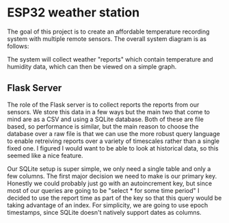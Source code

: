 # ESP32 weather station
The goal of this project is to create an affordable temperature recording system with multiple remote sensors.
The overall system diagram is as follows:


The system will collect weather "reports" which contain temperature and humidity data, which can then be viewed on a simple graph.

## Flask Server
The role of the Flask server is to collect reports the reports from our sensors. We store this data in a few ways but the main two that come to mind are as a CSV and using a SQLite database.
Both of these are file based, so performance is similar, but the main reason to choose the database over a raw file is that we can use the more robust query
language to enable retreiving reports over a variety of timescales rather than a single fixed one. I figured I would want to be able to look at historical data, so this seemed like
 a nice feature.

Our SQLite setup is super simple, we only need a single table and only a few columns. The first major decision we need to make is our primary key.
Honestly we could probably just go with an autoincrement key, but since most of our queries are going to be "select * for some time period" I decided to use the report time as part of the key so that this query would be taking advantage of an index.
For simplicity, we are going to use epoch timestamps, since SQLite doesn't natively support dates as columns.